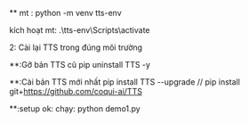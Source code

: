 ** mt :
python -m venv tts-env

kích hoạt mt:  .\tts-env\Scripts\activate

2: Cài lại TTS trong đúng môi trường

**:Gỡ bản TTS cũ
pip uninstall TTS -y

**:Cài bản TTS mới nhất 
pip install TTS --upgrade
// pip install git+https://github.com/coqui-ai/TTS

**:setup ok: chạy:
python demo1.py






